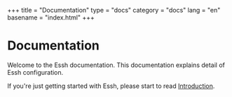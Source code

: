 +++
title = "Documentation"
type = "docs"
category = "docs"
lang = "en"
basename = "index.html"
+++

# Documentation

Welcome to the Essh documentation. This documentation explains detail of Essh configuration.

If you're just getting started with Essh, please start to read [Introduction](/intro/en/index.html).
